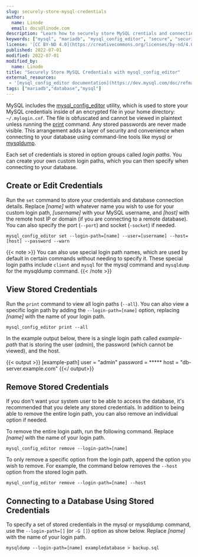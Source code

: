 ```yaml
---
slug: securely-store-mysql-credentials
author:
  name: Linode
  email: docs@linode.com
description: "Learn how to securely store MySQL crentials and connection details using the mysql_config_editor utility."
keywords: ["mysql", "mariadb", "mysql_config_editor", "secure", "security"]
license: '[CC BY-ND 4.0](https://creativecommons.org/licenses/by-nd/4.0)'
published: 2022-07-01
modified: 2022-07-01
modified_by:
  name: Linode
title: "Securely Store MySQL Credentials with mysql_config_editor"
external_resources:
 - '[mysql_config_editor documentation](https://dev.mysql.com/doc/refman/8.0/en/mysql-config-editor.html)'
tags: ["mariadb","database","mysql"]
---
```


MySQL includes the [mysql_config_editor](https://dev.mysql.com/doc/refman/8.0/en/mysql-config-editor.html) utility, which is used to store your MySQL credentials inside of an encrypted file in your home directory: `~/.mylogin.cnf`. The file is obfuscated and cannot be viewed in plaintext unless running the [print](#view-stored-credentials) command. Any stored passwords are never made visible. This arrangement adds a layer of security and convenience when connecting to your database using command-line tools like mysql or [mysqldump](/docs/guides/mysqldump-backups).

Each set of credentials is stored in option groups called *login paths*. You can create your own custom login paths, which you can then specify when connecting to your database.

## Create or Edit Credentials

Run the `set` command to store your credentials and database connection details. Replace *[name]* with whatever name you wish to use for your custom login path, *[username]* with your MySQL username, and *[host]* with the remote host IP or domain (if you are connecting to a remote database). You can also specify the port (`--port`) and socket (`-socket`) if needed.

    mysql_config_editor set --login-path=[name] --user=[username] --host=[host] --password --warn

{{< note >}}
You can also use special login path names, which are used by default in certain commands without needing to specify it. These special login paths include `client` and `mysql` for the mysql command and `mysqldump` for the mysqldump command.
{{< /note >}}

## View Stored Credentials

Run the `print` command to view all login paths (`--all`). You can also view a specific login path by adding the `--login-path=[name]` option, replacing *[name]* with the name of your login path.

    mysql_config_editor print --all

In the example output below, there is a single login path called *example-path* that is storing the user (*admin*), the password (which cannot be viewed), and the host.

{{< output >}}
[example-path]
user = "admin"
password = *****
host = "db-server.example.com"
{{</ output>}}

## Remove Stored Credentials

If you don't want your system user to be able to access the database, it's recommended that you delete any stored credentials. In addition to being able to remove the entire login path, you can also remove an individual option if needed.

To remove the entire login path, run the following command. Replace *[name]* with the name of your login path.

    mysql_config_editor remove --login-path=[name]

To only remove a specific option from the login path, append the option you wish to remove. For example, the command below removes the `--host` option from the stored login path.

    mysql_config_editor remove --login-path=[name] --host


## Connecting to a Database Using Stored Credentials

To specify a set of stored credentials in the mysql or mysqldump command, use the `--login-path=[]` (or `-G []`) option as show below. Replace *[name]* with the name of your login path.

    mysqldump --login-path=[name] exampledatabase > backup.sql
